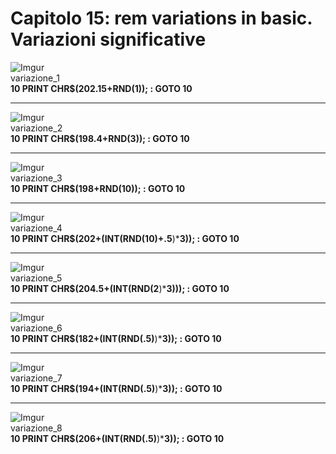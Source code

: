# Capitolo 15: rem variations in basic. Variazioni significative

![Imgur](https://i.imgur.com/oyXFzzj.png)  
variazione_1  
**10 PRINT CHR$(202.15+RND(1)); : GOTO 10**  
_ _ _
![Imgur](https://i.imgur.com/sDrvnYg.png)  
variazione_2  
**10 PRINT CHR$(198.4+RND(3)); : GOTO 10**
_ _ _
![Imgur](https://i.imgur.com/xdDkWDJ.png)  
variazione_3  
**10 PRINT CHR$(198+RND(10)); : GOTO 10**
_ _ _
![Imgur](https://i.imgur.com/6DSpD4y.png)  
variazione_4     
**10 PRINT CHR$(202+(INT(RND(10)+.5**)***3)); : GOTO 10**
_ _ _
![Imgur](https://i.imgur.com/DmZbZQr.png)  
variazione_5  
**10 PRINT CHR$(204.5+(INT(RND(2**)***3))); : GOTO 10**
_ _ _
![Imgur](https://i.imgur.com/AfE0Cz9.png)  
variazione_6  
**10 PRINT CHR$(182+(INT(RND(.5)**)***3)); : GOTO 10**
_ _ _
![Imgur](https://i.imgur.com/iU9Wo6B.png)   
variazione_7  
**10 PRINT CHR$(194+(INT(RND(.5)**)***3)); : GOTO 10**
_ _ _
![Imgur](https://i.imgur.com/PIPUDbh.png)   
variazione_8   
**10 PRINT CHR$(206+(INT(RND(.5)**)***3)); : GOTO 10**

